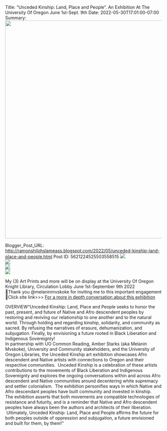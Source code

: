 Title: “Unceded Kinship: Land, Place and People”. An Exhibition At The University Of Oregon June 1st-Sept. 9th
Date: 2022-05-30T17:01:00-07:00
Summary: <img src="https://blogger.googleusercontent.com/img/b/R29vZ2xl/AVvXsEj2wscIdpkkMAdPpkDunYHGiArg08YnIcs9l1mAabUA_41p_ZPoR5vN7oDjQEJVMQhNC_7XCojZ8S-vbNcHBVaHkD36THkzjCEUd26LrDwVL9108T7EeC2Zmn9gD1TLzAXVVdjjGlu82gJ3dNY_6XOccHIOv2E9Z6wh4ARSs72K_PsEcbWEjKaIr28/s320/B539ABCF-7C28-4B78-9A0F-FD46649A1D84.jpeg" width="700">

Blogger_Post_URL: http://ramonshilohslameass.blogspot.com/2022/05/unceded-kinship-land-place-and-people.html
Post ID: 5621224525503558515
[![](https://blogger.googleusercontent.com/img/b/R29vZ2xl/AVvXsEj2wscIdpkkMAdPpkDunYHGiArg08YnIcs9l1mAabUA_41p_ZPoR5vN7oDjQEJVMQhNC_7XCojZ8S-vbNcHBVaHkD36THkzjCEUd26LrDwVL9108T7EeC2Zmn9gD1TLzAXVVdjjGlu82gJ3dNY_6XOccHIOv2E9Z6wh4ARSs72K_PsEcbWEjKaIr28/s320/B539ABCF-7C28-4B78-9A0F-FD46649A1D84.jpeg)](https://blogger.googleusercontent.com/img/b/R29vZ2xl/AVvXsEj2wscIdpkkMAdPpkDunYHGiArg08YnIcs9l1mAabUA_41p_ZPoR5vN7oDjQEJVMQhNC_7XCojZ8S-vbNcHBVaHkD36THkzjCEUd26LrDwVL9108T7EeC2Zmn9gD1TLzAXVVdjjGlu82gJ3dNY_6XOccHIOv2E9Z6wh4ARSs72K_PsEcbWEjKaIr28/s1189/B539ABCF-7C28-4B78-9A0F-FD46649A1D84.jpeg)  
[![](https://blogger.googleusercontent.com/img/b/R29vZ2xl/AVvXsEhdsXArWAD9o9CXrSFcSU845fQGFq5hYDcL6hhHlX0tY0-K4x3KCrRTAu1TcOg3tta9EUYeBU7B0Ytw1_rC2w-FqBgkNF8qMwJal57IjgZLjBH_mLaes0dEEvVMfv6YP9Z4Y7UDHyP2enFqlVYtvfnSEl2oX65kml38j4EjO2GmWqSHYjtowK1KwKI/s320/4F5EE2BF-1F3F-4520-89CF-9C58E929641E.jpeg)](https://blogger.googleusercontent.com/img/b/R29vZ2xl/AVvXsEhdsXArWAD9o9CXrSFcSU845fQGFq5hYDcL6hhHlX0tY0-K4x3KCrRTAu1TcOg3tta9EUYeBU7B0Ytw1_rC2w-FqBgkNF8qMwJal57IjgZLjBH_mLaes0dEEvVMfv6YP9Z4Y7UDHyP2enFqlVYtvfnSEl2oX65kml38j4EjO2GmWqSHYjtowK1KwKI/s3600/4F5EE2BF-1F3F-4520-89CF-9C58E929641E.jpeg)  
[![](https://blogger.googleusercontent.com/img/b/R29vZ2xl/AVvXsEg6tlhaPs0eCODpwnn2fBHf86HeN3UsDM6bf_zevQyjs44vKJlnaR194RtVNcPk4_ZNbzJK5ytK48dcMgs6a906Hnk-fYlAywp51OLU1pDsfyyZ18ug6uhxryK2qlLpGPmP6js5szAfuNXiy73qyTYvmveWM_zv_CY6-v32KfJXBxvDgEm00YiNh5w/s320/5E630DA3-76D0-406D-B15E-67018639A08B.jpeg)](https://blogger.googleusercontent.com/img/b/R29vZ2xl/AVvXsEg6tlhaPs0eCODpwnn2fBHf86HeN3UsDM6bf_zevQyjs44vKJlnaR194RtVNcPk4_ZNbzJK5ytK48dcMgs6a906Hnk-fYlAywp51OLU1pDsfyyZ18ug6uhxryK2qlLpGPmP6js5szAfuNXiy73qyTYvmveWM_zv_CY6-v32KfJXBxvDgEm00YiNh5w/s3600/5E630DA3-76D0-406D-B15E-67018639A08B.jpeg)  
[![](https://blogger.googleusercontent.com/img/b/R29vZ2xl/AVvXsEgjKQLTU-vCu3NHQRHiXtQ0Cdjc7Jt_zfWQ5plV-NFoQxkN2y6r60LINfhzn_InTAVmBP5L5f-0D9vrXo_DPAzFXbcUgbDeTKjtLL_Ma8ygyICDA0d-fyWeBz4PFy-QXcYPj3cqZQLiNSmdBJY_1FlqvypsDe1wGCT9I1lsdHsSQGVNNCfCIQjpOqo/s320/781FBC4D-A162-4D0B-AF29-A65DE53AD4E6.jpeg)](https://blogger.googleusercontent.com/img/b/R29vZ2xl/AVvXsEgjKQLTU-vCu3NHQRHiXtQ0Cdjc7Jt_zfWQ5plV-NFoQxkN2y6r60LINfhzn_InTAVmBP5L5f-0D9vrXo_DPAzFXbcUgbDeTKjtLL_Ma8ygyICDA0d-fyWeBz4PFy-QXcYPj3cqZQLiNSmdBJY_1FlqvypsDe1wGCT9I1lsdHsSQGVNNCfCIQjpOqo/s3600/781FBC4D-A162-4D0B-AF29-A65DE53AD4E6.jpeg)  
  
  
My (3\) Art Prints and more will be on display at the University Of Oregon Knight Library, Circulation Lobby June 1st\-September 9th 2022  
🌿Thank you @melaninmvskoke for inviting me to this important engagement🌿Click site link\>\>\> [For a more in depth conversation about this exhibition](https://fyp.uoregon.edu/uo-global-justice-work)   
  
  
OVERVIEW“Unceded Kinship: Land, Place and People seeks to honor the past, present, and future of Native and Afro descendent peoples by restoring and reviving our relationship to one another and to the natural world. Through holding and regarding kinship, solidarity, and community as sacred. By refusing the narratives of erasure, dehumanization, and subjugation. Finally, by envisioning a future rooted in Black Liberation and Indigenous Sovereignty!   
In partnership with UO Common Reading, Amber Starks (aka Melanin Mvskoke), University and Community stakeholders, and the University of Oregon Libraries, the Unceded Kinship art exhibition showcases Afro descendent and Native artists with connections to Oregon and their respective communities.  Unceded Kinship is a celebration of these artists contributions to the movements of Black Liberation and Indigenous Sovereignty and explores the ongoing conversations within and across Afro descendent and Native communities around decentering white supremacy and settler colonialism.  The exhibition personifies ways in which Native and Afro descendant peoples have built community and invested in kinship.   
The exhibition asserts that both movements are compatible technologies of resistance and futurity, and is a reminder that Native and Afro descendent peoples have always been the authors and architects of their liberation.  Ultimately, Unceded Kinship: Land, Place and People affirms the future for both peoples outside of oppression and subjugation, a future envisioned and built for them, by them!”  
  
  
 